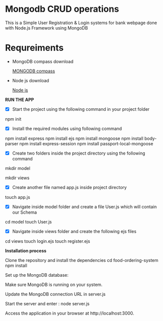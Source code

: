# Mongodb CRUD operations
This is a Simple User Registration & Login systems for bank webpage done with Node.js Framework using MongoDB


# Requreiments
- MongoDB compass download

     [MONGODB compass](https://www.mongodb.com/atlas/database)

* Node js download

     [Node js](https://nodejs.org/en)

**RUN THE APP**
- [X] Start the project using the following command in your project folder

npm init

- [X] Install the required modules using following command


npm install express
npm install ejs
npm install mongoose
npm install body-parser
npm install express-session
npm install passport-local-mongoose 


- [X] Create two folders inside the project directory using the following command

mkdir model

mkdir views

 - [X] Create another file named app.js inside project directory
 
touch app.js

- [X] Navigate inside model folder and create a file User.js which will contain our Schema

cd model
touch User.js

- [X] Navigate inside views folder and create the following ejs files

cd views
touch login.ejs
touch register.ejs


**Installation process**

Clone the repository and install the dependencies cd food-ordering-system npm install

Set up the MongoDB database:

Make sure MongoDB is running on your system.

Update the MongoDB connection URL in server.js

Start the server and enter : node server.js

Access the application in your browser at http://localhost:3000.
